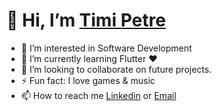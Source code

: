 # 👋 Hi, I’m [Timi Petre](https://github.com/timi-petre)


- 👀 I’m interested in Software Development
- 🌱 I’m currently learning Flutter ❤️
- 💞️ I’m looking to collaborate on future projects.
- ⚡ Fun fact: I love games & music
- 📫 How to reach me [Linkedin](https://www.linkedin.com/in/timotei-petre-b1286b207/) or [Email](timoteisorin.petre@gmail.com)

<!---
timi-petre/timi-petre is a ✨ special ✨ repository because its `README.md` (this file) appears on your GitHub profile.
You can click the Preview link to take a look at your changes.
--->

